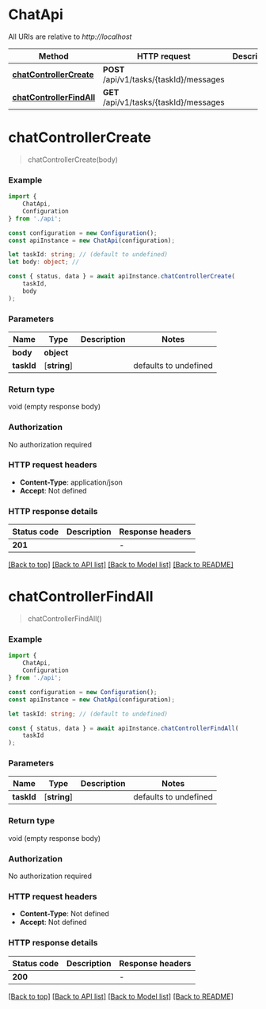 # ChatApi

All URIs are relative to *http://localhost*

|Method | HTTP request | Description|
|------------- | ------------- | -------------|
|[**chatControllerCreate**](#chatcontrollercreate) | **POST** /api/v1/tasks/{taskId}/messages | |
|[**chatControllerFindAll**](#chatcontrollerfindall) | **GET** /api/v1/tasks/{taskId}/messages | |

# **chatControllerCreate**
> chatControllerCreate(body)


### Example

```typescript
import {
    ChatApi,
    Configuration
} from './api';

const configuration = new Configuration();
const apiInstance = new ChatApi(configuration);

let taskId: string; // (default to undefined)
let body: object; //

const { status, data } = await apiInstance.chatControllerCreate(
    taskId,
    body
);
```

### Parameters

|Name | Type | Description  | Notes|
|------------- | ------------- | ------------- | -------------|
| **body** | **object**|  | |
| **taskId** | [**string**] |  | defaults to undefined|


### Return type

void (empty response body)

### Authorization

No authorization required

### HTTP request headers

 - **Content-Type**: application/json
 - **Accept**: Not defined


### HTTP response details
| Status code | Description | Response headers |
|-------------|-------------|------------------|
|**201** |  |  -  |

[[Back to top]](#) [[Back to API list]](../README.md#documentation-for-api-endpoints) [[Back to Model list]](../README.md#documentation-for-models) [[Back to README]](../README.md)

# **chatControllerFindAll**
> chatControllerFindAll()


### Example

```typescript
import {
    ChatApi,
    Configuration
} from './api';

const configuration = new Configuration();
const apiInstance = new ChatApi(configuration);

let taskId: string; // (default to undefined)

const { status, data } = await apiInstance.chatControllerFindAll(
    taskId
);
```

### Parameters

|Name | Type | Description  | Notes|
|------------- | ------------- | ------------- | -------------|
| **taskId** | [**string**] |  | defaults to undefined|


### Return type

void (empty response body)

### Authorization

No authorization required

### HTTP request headers

 - **Content-Type**: Not defined
 - **Accept**: Not defined


### HTTP response details
| Status code | Description | Response headers |
|-------------|-------------|------------------|
|**200** |  |  -  |

[[Back to top]](#) [[Back to API list]](../README.md#documentation-for-api-endpoints) [[Back to Model list]](../README.md#documentation-for-models) [[Back to README]](../README.md)

